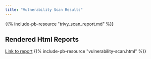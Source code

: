 ```yaml
---
title: "Vulnerability Scan Results"
---
```


{{% include-pb-resource "trivy_scan_report.md" %}}

## Rendered Html Reports

[Link to report](vulnerability-scan-vehicleapi/vulnerability-scan.html)
{{% include-pb-resource "vulnerability-scan.html" %}}
